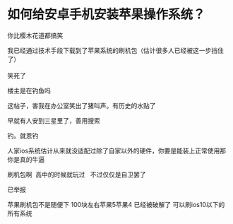 # 如何给安卓手机安装苹果操作系统？


你比樱木花道都搞笑

我已经通过技术手段下载到了苹果系统的刷机包（估计很多人已经被这一步挡住了）<br />
<br />
笑死了<img src="static/image/smiley/default/titter.gif" smilieid="9" border="0" alt="" /><img src="static/image/smiley/default/titter.gif" smilieid="9" border="0" alt="" /><img src="static/image/smiley/default/titter.gif" smilieid="9" border="0" alt="" />

楼主是在钓鱼吗

这帖子，害我在办公室笑出了猪叫声。有历史的水贴了

早就有人安到三星里了，善用搜索

钓。就恩钓

人家ios系统估计从来就没适配过除了自家以外的硬件，你要是能装上正常使用那你是真的牛逼

刷机包啊&nbsp;&nbsp;高中的时候就玩过&nbsp; &nbsp;不过仅仅是自卫罢了

已举报

苹果刷机包不是随便下 100块左右苹果5苹果4 已经被破解了 可以刷ios10以下的所有系统
